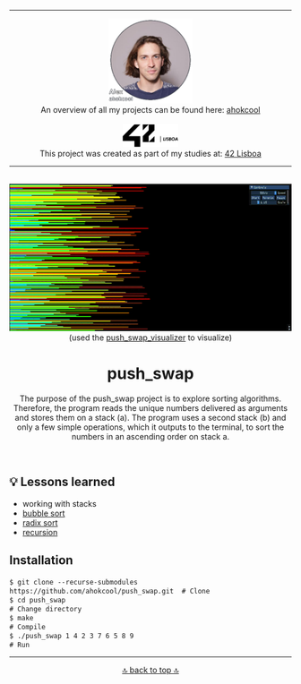 <!-- ahokcool HEADER START-->
---
<a id="top"></a>
<div align="center">
  <a href="https://github.com/ahokcool/ahokcool/blob/main/README.md">
    <img src="images/alexgit.png" alt="Logo" width="150">
  </a><br>
  An overview of all my projects can be found here: <a href="https://github.com/ahokcool/ahokcool/blob/main/README.md" target="_blank">ahokcool</a><br><br>
  <a href="https://www.42lisboa.com">
    <img src="images/logo42.svg" alt="Logo" width="100">
  </a><br>
  This project was created as part of my studies at: <a href="https://www.42lisboa.com" target="_blank">42 Lisboa</a><br>
</div>

---
<!-- ahokcool HEADER END-->
<!-- PROJECT HEADER START -->
<br />
<div align="center">
  <a href="https://github.com/o-reo/push_swap_visualizer">
    <img src="images/logo.gif" alt="Logo" width="600">
  </a><br>
  (used the <a href="https://github.com/o-reo/push_swap_visualizer">push_swap_visualizer</a> to visualize)
  <h1 align="center">push_swap</h1>
<p align="center">
    The purpose of the push_swap project is to explore sorting algorithms. Therefore, the program reads the unique numbers delivered as arguments and stores them on a stack (a). The program uses a second stack (b) and only a few simple operations,       which it outputs to the terminal, to sort the numbers in an ascending order on stack a.
</p>
</div>
<br>
<!-- PROJECT HEADER END -->

## :bulb: Lessons learned
- working with stacks
- [bubble sort](https://en.wikipedia.org/wiki/Bubble_sort)
- [radix sort](https://en.wikipedia.org/wiki/Radix_sort)
- [recursion](https://en.wikipedia.org/wiki/Recursion_(computer_science))

## Installation
```
$ git clone --recurse-submodules https://github.com/ahokcool/push_swap.git  # Clone
$ cd push_swap                                                              # Change directory
$ make                                                                      # Compile
$ ./push_swap 1 4 2 3 7 6 5 8 9                                             # Run
```

<!-- ahokcool FOOTER-->
---
<p align="center">
  <a href="#top">🔝 back to top 🔝</a>
</p>
